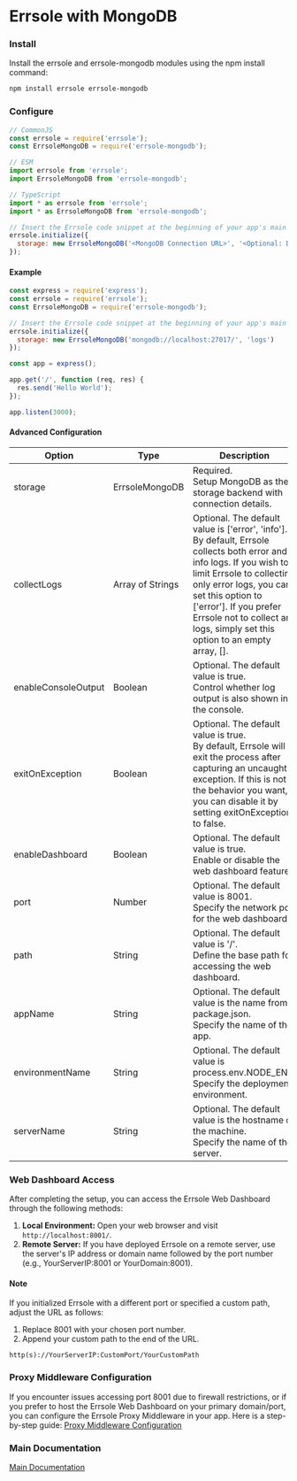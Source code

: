 # Errsole with MongoDB

### Install

Install the errsole and errsole-mongodb modules using the npm install command:

```bash
npm install errsole errsole-mongodb
```

### Configure

```javascript
// CommonJS
const errsole = require('errsole');
const ErrsoleMongoDB = require('errsole-mongodb');
```

```javascript
// ESM
import errsole from 'errsole';
import ErrsoleMongoDB from 'errsole-mongodb';
```

```javascript
// TypeScript
import * as errsole from 'errsole';
import * as ErrsoleMongoDB from 'errsole-mongodb';
```

```javascript
// Insert the Errsole code snippet at the beginning of your app's main file
errsole.initialize({
  storage: new ErrsoleMongoDB('<MongoDB Connection URL>', '<Optional: Database Name>', '<Optional: MongoDB Client Options>')
});
```

#### Example

```javascript
const express = require('express');
const errsole = require('errsole');
const ErrsoleMongoDB = require('errsole-mongodb');

// Insert the Errsole code snippet at the beginning of your app's main file
errsole.initialize({
  storage: new ErrsoleMongoDB('mongodb://localhost:27017/', 'logs')
});

const app = express();

app.get('/', function (req, res) {
  res.send('Hello World');
});

app.listen(3000);
```

#### Advanced Configuration

| **Option**          	| **Type**         	| **Description**                                                                                                                                                                                                                                                                                            	|
|---------------------	|------------------	|------------------------------------------------------------------------------------------------------------------------------------------------------------------------------------------------------------------------------------------------------------------------------------------------------------	|
| storage             	| ErrsoleMongoDB   	| Required.<br>Setup MongoDB as the storage backend with connection details.                                                                                                                                                                                                                                 	|
| collectLogs         	| Array of Strings 	| Optional. The default value is ['error', 'info'].<br>By default, Errsole collects both error and info logs. If you wish to limit Errsole to collecting only error logs, you can set this option to ['error']. If you prefer Errsole not to collect any logs, simply set this option to an empty array, []. 	|
| enableConsoleOutput 	| Boolean          	| Optional. The default value is true.<br>Control whether log output is also shown in the console.                                                                                                                                                                                                           	|
| exitOnException     	| Boolean          	| Optional. The default value is true.<br>By default, Errsole will exit the process after capturing an uncaught exception. If this is not the behavior you want, you can disable it by setting exitOnException to false.                                                                                     	|
| enableDashboard     	| Boolean          	| Optional. The default value is true.<br>Enable or disable the web dashboard feature.                                                                                                                                                                                                                       	|
| port                	| Number           	| Optional. The default value is 8001.<br>Specify the network port for the web dashboard.                                                                                                                                                                                                                    	|
| path                	| String           	| Optional. The default value is '/'.<br>Define the base path for accessing the web dashboard.                                                                                                                                                                                                               	|
| appName             	| String           	| Optional. The default value is the name from package.json.<br>Specify the name of the app.                                                                                                                                                                                                                 	|
| environmentName     	| String           	| Optional. The default value is process.env.NODE_ENV.<br>Specify the deployment environment.                                                                                                                                                                                                                	|
| serverName          	| String           	| Optional. The default value is the hostname of the machine.<br>Specify the name of the server.                                                                                                                                                                                                             	|

### Web Dashboard Access

After completing the setup, you can access the Errsole Web Dashboard through the following methods:

1. **Local Environment:** Open your web browser and visit `http://localhost:8001/`.
2. **Remote Server:** If you have deployed Errsole on a remote server, use the server's IP address or domain name followed by the port number (e.g., YourServerIP:8001 or YourDomain:8001).

#### Note

If you initialized Errsole with a different port or specified a custom path, adjust the URL as follows:

1. Replace 8001 with your chosen port number.
2. Append your custom path to the end of the URL.

`http(s)://YourServerIP:CustomPort/YourCustomPath`

### Proxy Middleware Configuration

If you encounter issues accessing port 8001 due to firewall restrictions, or if you prefer to host the Errsole Web Dashboard on your primary domain/port, you can configure the Errsole Proxy Middleware in your app. Here is a step-by-step guide: [Proxy Middleware Configuration](/docs/proxy-middleware-configuration.md)

### Main Documentation

[Main Documentation](/README.md)
